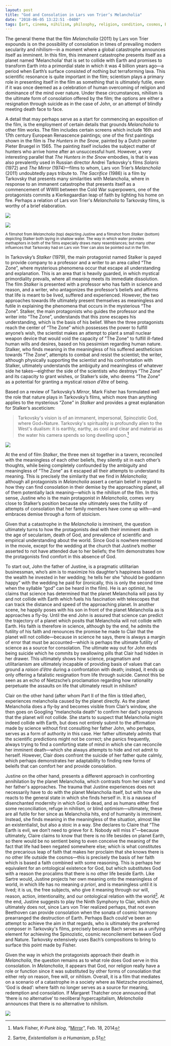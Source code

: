 ```yaml
---
layout: post
title: "God and Consolation in Lars von Trier’s Melancholia"
date: "2018-06-05 13:22:51 -0400"
tags: [art, cinema, nihilism, philosphy, religion, condition, cosmos, Bach, Nietzsche]
---
```



The general theme that the film *Melancholia* (2011) by Lars von Trier expounds is on the possibility of consolation in times of prevailing modern secularity and nihilism—in a moment where a global catastrophe announces itself as imminent. In this film, this immanent catastrophe presents itself as a planet named ‘Melancholia’ that is set to collide with Earth and promises to transform Earth into a primordial state in which it was 4 billion years ago—a period when Earth’s surface consisted of nothing but terraforming lava. This scientific resonance is quite important in the film; scientism plays a primary role in presenting itself in the film as something that is ultimately futile, even if it was once deemed as a celebration of human overcoming of religion and dominance of the mind over nature. Under these circumstances, nihilism is the ultimate form of consolation offered by the film; the options are either a resignation through suicide as in the case of John, or an attempt of blindly meeting death face to face. 

A detail that may perhaps serve as a start for commencing an exposition of the film, is the employment of certain details that grounds *Melancholia* to other film works. The film includes certain screens which include 16th and 17th century European Renascence paintings; one of the first paintings shown in the film is *The Hunters in the Snow*, painted by a Dutch painter Pieter Bruegel in 1565. The painting itself includes the subject matter of hunters who arrive home after an unsuccessful hunt. However, a very interesting parallel that *The Hunters in the Snow* embodies, is that is was also prevalently used in Russian director Andrei Tarkovsky's films *Solaris* (1972) and *The Mirror* (1974)—films to whom, Lars von Trier’s *Melancholia* (2011) undoubtedly pays tribute to. *The Sacrifice* (1986) is a film by Tarkovsky that presents many similarities with Melancholia, where in response to an immanent catastrophe that presents itself as a commencement of WWIII between the Cold War superpowers, one of the protagonists commits a Kierkegaardian leap of faith by lighting his home on fire. Perhaps a relation of Lars von Trier's *Melancholia* to Tarkovsky films, is worthy of a brief elaboration. 



![](/images/melancholia-water.jpeg)

![](/images/tarkovski-water.jpeg)

<sub> A filmshot from *Melancholia* (top) depicting Justine and a filmshot from *Stalker* (bottom) depicting Stalker both laying in shallow water. The way in which water provides methaphors in both of the films especially draws many resemblances; but many other influences that Tarkovsky had on Lars von Trier can alos be pointed out in the film.</sub>

In Tarkovsky’s *Stalker* (1979), the main protagonist named Stalker is payed to provide company to a professor and a writer to an area called “The Zone”, where mysterious phenomena occur that escape all understanding and explanation. This is an area that is heavily guarded, in which mystical primordiality prevails, where all meaning meets its immediate dissolution. The film *Stalker* is presented with a professor who has faith in science and reason, and a writer, who antagonizes the professor’s beliefs and affirms that life is meant to be lived, suffered and experienced. However, the two approaches towards life ultimately present themselves as meaningless and futile in explaining the phenomena that occurs in the mysterious “The Zone”. Stalker, the main protagonists who guides the professor and the writer into “The Zone”, understands that this zone escapes his understanding, which is the basis of his belief. When the three protagonists reach the center of “The Zone” which possesses the power to fulfill anyone’s wish, the scientist makes an attempt to plant a small nuclear weapon device that would void the capacity of "The Zone" to fulfill ill-fated human wills and desires, based on his pessimism regarding human nature. Stalker, who finds meaning in the meaningless of his suffered aestheticism towards “The Zone”, attempts to combat and resist the scientist; the writer, although physically supporting the scientist and his confrontation with Stalker, ultimately understands the ambiguity and meaningless of whatever side he takes—eighther the side of the scientists who destroys “The Zone” and its capacity to grant wishes, or Stalker’s side, who deems “The Zone” as a potential for granting a mystical *raison d’être* of being. 

Based on a review of Tarkovsky’s *Mirror*, Mark Fisher has formulated well the role that nature plays in Tarkovsky’s films, which more than anything applies to the mysterious “Zone” in *Stalker* and provides a great explanation for Stalker’s asceticism:

> Tarkovsky's vision is of an immanent, impersonal, Spinozistic God, where God=Nature. Tarkovsky's spirituality is profoundly alien to the West's dualism: it is earthly, earthy, as cool and clear and material as the water his camera spends so long dwelling upon.[^2]  

[^2]: Mark Fisher, *K-Punk blog*, “[Mirror](http://k-punk.abstractdynamics.org/archives/001727.html)”, Feb. 18, 2014

![](/images/stalker-meteorite.jpeg)

At the end of film *Stalker*, the three men sit together in a tavern, reconciled with the meaningless of each other beliefs, they silently sit in each other’s thoughts, while being completely confounded by the ambiguity and meaningless of “The Zone” as it escaped all their attempts to understand its meaning. This is precisely the similarity that we find in *Melancholia*; although all protagonists in *Melancholia* assert a certain belief in regard to how they can find consolation in their demise by the approaching planet, all of them potentially lack meaning—which is the nihilism of the film. In this sense, Justine who is the main protagonist in *Melancholia*, comes very close to Stalker’s position because she ultimately sees the futility of attempts of consolation that her family members have come up with—and embraces demise through a form of stoicism.  

<!--
*Solaris*, a response to Star Wars, is a response to its positivist outlook on space colonization and scientific progress and exposes the horrors of this positivism in which human suffering awakens from it latent slumber after it had been suppressed by positivist rational progress.

to Liu Cixin's sci-fi novel *Three Body Problem* (2006), in which erveryone starts playing a game in which planets collide with one another almost becomes an obscene play of modernity where the death of God is accepted. 

Mother of Justine was not at the church because she does not believe in marriage, that is well structured by the sister-manager that constructs the image of the weading.

Claire walks out and looks at the night sky, as if the marriage can not find any reconciliation for her.
-->

Given that a catastrophe in the *Melancholia* is imminent, the question ultimately turns to how the protagonists deal with their imminent death in the age of secularism, death of God, and prevalence of scientific and empirical understanding about the world. Since God is nowhere mentioned in the movie, except for the wedding at the church that Justine’s mother asserted to not have attended due to her beliefs; the film demonstrates how the protagonists find comfort in this absence of God. 

To start out, John the father of Justine, is a pragmatic utilitarian businessman, who’s aim is to maximize his daughter’s happiness based on the wealth he invested in her wedding; he tells her she “should be goddamn happy” with the wedding he paid for (ironically, this is only the second time when the syllable “god” can be heard in the film). He is an optimist, he claims that science has determined that the planet Melancholia will pass by and not collide with Earth which fuels his fascination with telescopes that can track the distance and speed of the approaching planet. In another scene, he happily poses with his son in front of the planet Melancholia as is approaches a fly-by. Until the end John is assured that science can predict the trajectory of a planet which posits that Melancholia will not collide with Earth. His faith is therefore in science, although by the end, he admits the futility of his faith and renounces the promise he made to Clair that the planet will not collide—because in science he says, there is always a margin of error that must be accounted—which is perhaps the ultimate futility of science as a source for consolation. The ultimate way out for John ends being suicide which he commits by swallowing pills that Clair had hidden in her drawer. This ultimately shows how science, pragmatism and utilitarianism are ultimately incapable of providing basis of values that can ground a *raison d’être* during a confrontation with death; instead, it ends up only offering a fatalistic resignation from life through suicide. Cannot this be seen as an echo of Nietzsche’s proclamation regarding how rationality perpetuate the assaults on life that ultimately result in nihilism?

Clair on the other hand (after whom Part II of the film is titled after), experiences melancholia caused by the planet directly. As the planet Melancholia does a fly-by and becomes visible from Clair’s window, she then goes on Googling “melancholia death” to confirm her dad's prognosis that the planet will not collide. She starts to suspect that Melancholia might indeed collide with Earth, but does not entirely submit to the affirmation made by science without first consulting her father John, who perhaps, serves as a form of authority in this case. Her father ultimately admits that the scientific predictions might not be correct; she panics frequently, always trying to find a comforting state of mind in which she can reconcile her imminent death—which she always attempts to hide and not admit to herself. However, Clair does confront the suicide of her father quite calmly, which perhaps demonstrates her adaptability to finding new forms of beleifs that can comfort her and provide consolation.

Justine on the other hand, presents a different approach in confronting annihilation by the planet Melancholia, which contrasts from her sister's and her father's approaches. The trauma that Justine experiences does not necessarily have to do with the planet Melancholia itself, but with how she reacts to the general state in which she finds herself in. It is a nausea of disenchanted modernity in which God is dead, and as humans either find some reconciliation, refuge in nihilism, or blind optimism—ultimately, these are all futile for her since as Melancholia hits, end of humanity is imminent. Instead, she finds meaning in the meaningless of the situation, almost like an existentialist, but also a stoic in a way. She declares to Claire that “The Earth is evil, we don’t need to grieve for it. Nobody will miss it”—because ultimately, Claire claims to know that there is no life besides on planet Earth, so there would be no sentient being to even conceive the meaning of the fact that life had been negated somewhere else; which is what constitutes the precarious leap of faith that makes her proclaim that she knows there is no other life outside the cosmos—this is precisely the basis of her faith which is based a faith combined with some reasoning. This is perhaps her equivalent for an ontological existence for God, but which substitutes God with a reason the procalims that there is no other life beside Earth. Like Sartre would, Justine projects her own meaning onto the meaningless of world, in which life has no meaning *a priori*, and is meaningless until it is lived; it is us, the free subjects, who give it meaning through our will, reason, action, intentionality, and our ontological relation with the world[^1]. At the end, Justine suggests to play the Ninth Symphony to Clair, which she ultimately does not, since Lars von Trier realized perhaps, that not even Beethoven can provide consolation when the sonata of cosmic harmony prearranged the destruction of Earth. Perhaps Bach could've been an attempt to achieve the aim in that regards, who is ultimately the preferred composer in Tarkovsky's films, precisely because Bach serves as a unifying element for achieving the Spinozistic, cosmic reconcilement between God and Nature. Tarkovsky extensively uses Bach’s compositions to bring to surface this point made by Fisher.  

Given the way in which the protagonists approach their death in *Melancholia*, the question remains as to what role does God serve in this consolation. In *Melancholia*, it appears that God, nor religion really have a role or function since it was substituted by other forms of consolation that either rely on reason, free will, or nihlism. Overall, it is a film that mediates on a scenario of a catastrophe in a society where as Nietzsche proclaimed, ‘God is dead’: where faith no longer serves as a source for meaning, redemption and consolation. If Margaret Thatcher once announced that ‘there is no alternative’ to neoliberal hypercapitalism, *Melancholia* announces that there is no alternative to nihilism. 


![](/images/stalker-dog.jpeg)

[^1]: Sartre, *Existentialism is a Humanism*, p.51
